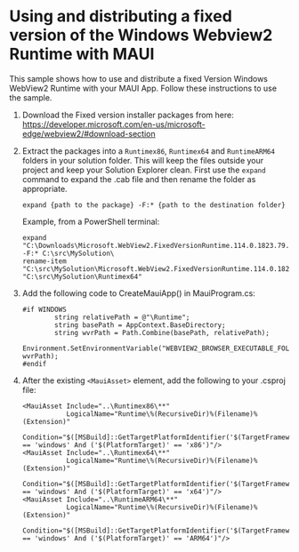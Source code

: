 # Using and distributing a fixed version of the Windows Webview2 Runtime with MAUI
This sample shows how to use and distribute a fixed Version Windows WebView2 Runtime with your MAUI App. Follow these instructions to use the sample.

1. Download the Fixed version installer packages from here: https://developer.microsoft.com/en-us/microsoft-edge/webview2/#download-section
2. Extract the packages into a `Runtimex86`, `Runtimex64` and `RuntimeARM64` folders in your solution folder. This will keep the files outside your project and keep your Solution Explorer clean. First use the `expand` command to expand the .cab file and then rename the folder as appropriate.

   ```
   expand {path to the package} -F:* {path to the destination folder}   
   ```

   Example, from a PowerShell terminal:
   ```
   expand "C:\Downloads\Microsoft.WebView2.FixedVersionRuntime.114.0.1823.79.x64.cab" -F:* C:\src\MySolution\
   rename-item "C:\src\MySolution\Microsoft.WebView2.FixedVersionRuntime.114.0.1823.79.x64" "C:\src\MySolution\Runtimex64"
   ```
   
3. Add the following code to CreateMauiApp() in MauiProgram.cs: 
   ```
   #if WINDOWS
           string relativePath = @"\Runtime";
           string basePath = AppContext.BaseDirectory;
           string wvrPath = Path.Combine(basePath, relativePath);
           Environment.SetEnvironmentVariable("WEBVIEW2_BROWSER_EXECUTABLE_FOLDER", wvrPath);
   #endif

4. After the existing `<MauiAsset>` element, add the following to your .csproj file:
   ```
   <MauiAsset Include="..\Runtimex86\**" 
              LogicalName="Runtime\%(RecursiveDir)%(Filename)%(Extension)" 
              Condition="$([MSBuild]::GetTargetPlatformIdentifier('$(TargetFramework)')) == 'windows' And ('$(PlatformTarget)' == 'x86')"/>
   <MauiAsset Include="..\Runtimex64\**" 
              LogicalName="Runtime\%(RecursiveDir)%(Filename)%(Extension)" 
              Condition="$([MSBuild]::GetTargetPlatformIdentifier('$(TargetFramework)')) == 'windows' And ('$(PlatformTarget)' == 'x64')"/>
   <MauiAsset Include="..\RuntimeARM64\**" 
              LogicalName="Runtime\%(RecursiveDir)%(Filename)%(Extension)" 
              Condition="$([MSBuild]::GetTargetPlatformIdentifier('$(TargetFramework)')) == 'windows' And ('$(PlatformTarget)' == 'ARM64')"/>

   ```
